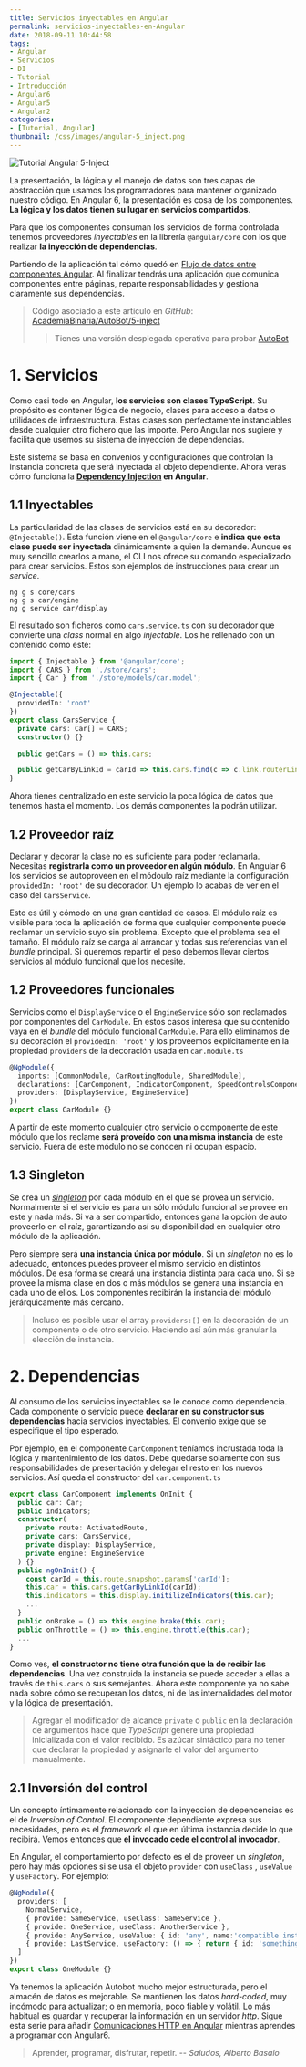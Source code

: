 ```yaml
---
title: Servicios inyectables en Angular
permalink: servicios-inyectables-en-Angular
date: 2018-09-11 10:44:58
tags:  
- Angular
- Servicios
- DI
- Tutorial
- Introducción
- Angular6
- Angular5
- Angular2
categories:
- [Tutorial, Angular] 
thumbnail: /css/images/angular-5_inject.png
---
```


![Tutorial Angular 5-Inject](/images/tutorial-angular-5_inject.png)

La presentación, la lógica y el manejo de datos son tres capas de abstracción que usamos los programadores para mantener organizado nuestro código. En Angular 6, la presentación es cosa de los componentes. **La lógica y los datos tienen su lugar en servicios compartidos**.

Para que los componentes consuman los servicios de forma controlada tenemos proveedores _inyectables_ en la librería `@angular/core` con los que realizar **la inyección de dependencias**.

<!-- more -->

Partiendo de la aplicación tal cómo quedó en [Flujo de datos entre componentes Angular](../flujo-de-datos-entre-componentes-angular/). Al finalizar tendrás una aplicación que comunica componentes entre páginas, reparte responsabilidades y gestiona claramente sus dependencias.

> Código asociado a este artículo en _GitHub_: [AcademiaBinaria/AutoBot/5-inject](https://github.com/AcademiaBinaria/autobot/tree/5-inject/)
> > Tienes una versión desplegada operativa para probar [AutoBot](https://academiabinaria.github.io/autobot/) 

# 1. Servicios

Como casi todo en Angular, **los servicios son clases TypeScript**. Su propósito es contener lógica de negocio, clases para acceso a datos o utilidades de infraestructura. Estas clases son perfectamente instanciables desde cualquier otro fichero que las importe. Pero Angular nos sugiere y facilita que usemos su sistema de inyección de dependencias.

Este sistema se basa en convenios y configuraciones que controlan la instancia concreta que será inyectada al objeto dependiente. Ahora verás cómo funciona la **[Dependency Injection](https://es.wikipedia.org/wiki/Inyecci%C3%B3n_de_dependencias) en Angular**.

## 1.1 Inyectables

La particularidad de las clases de servicios está en su decorador: `@Injectable()`. Esta función viene en el `@angular/core` e **indica que esta clase puede ser inyectada** dinámicamente a quien la demande. Aunque es muy sencillo crearlos a mano, el CLI nos ofrece su comando especializado para crear servicios. Estos son ejemplos de instrucciones para crear un *service*.

```shell
ng g s core/cars
ng g s car/engine
ng g service car/display
```

El resultado son ficheros como `cars.service.ts` con su decorador que convierte una *class* normal en algo *injectable*. Los he rellenado con un contenido como este:

```typescript
import { Injectable } from '@angular/core';
import { CARS } from './store/cars';
import { Car } from './store/models/car.model';

@Injectable({
  providedIn: 'root'
})
export class CarsService {
  private cars: Car[] = CARS;
  constructor() {}

  public getCars = () => this.cars;

  public getCarByLinkId = carId => this.cars.find(c => c.link.routerLink === carId);
}
```

Ahora tienes centralizado en este servicio la poca lógica de datos que tenemos hasta el momento. Los demás componentes la podrán utilizar.

## 1.2 Proveedor raíz

Declarar y decorar la clase no es suficiente para poder reclamarla. Necesitas **registrarla como un proveedor en algún módulo**.  En Angular 6 los servicios se autoproveen en el módoulo raíz mediante la configuración `providedIn: 'root'` de su decorador. Un ejemplo lo acabas de ver en el caso del `CarsService`.

Esto es útil y cómodo en una gran cantidad de casos. El módulo raíz es visible para toda la aplicación de forma que cualquier componente puede reclamar un servicio suyo sin problema. Excepto que el problema sea el tamaño. El módulo raíz se carga al arrancar y todas sus referencias van el *bundle* principal. Si queremos repartir el peso debemos llevar ciertos servicios al módulo funcional que los necesite. 

## 1.2 Proveedores funcionales

Servicios como el `DisplayService` o el `EngineService` sólo son reclamados por componentes del `CarModule`. En estos casos interesa que su contenido vaya en el *bundle* del módulo funcional `CarModule`. Para ello eliminamos de su decoración el `providedIn: 'root'` y los proveemos explícitamente en la propiedad `providers` de la decoración usada en `car.module.ts`


```typescript
@NgModule({
  imports: [CommonModule, CarRoutingModule, SharedModule],
  declarations: [CarComponent, IndicatorComponent, SpeedControlsComponent, BatteryRechargerComponent],
  providers: [DisplayService, EngineService]
})
export class CarModule {}
```

A partir de este momento cualquier otro servicio o componente de este módulo que los reclame **será proveído con una misma instancia** de este servicio. Fuera de este módulo no se conocen ni ocupan espacio. 

## 1.3 Singleton

Se crea un [*singleton*](https://es.wikipedia.org/wiki/Singleton) por cada módulo en el que se provea un servicio. Normalmente si el servicio es para un sólo módulo funcional se provee en este y nada más. Si va a ser compartido, entonces gana la opción de auto proveerlo en el raíz, garantizando así su disponibilidad en cualquier otro módulo de la aplicación.

Pero siempre será **una instancia única por módulo**. Si un *singleton* no es lo adecuado, entonces puedes proveer el mismo servicio en distintos módulos. De esa forma se creará una instancia distinta para cada uno. Si se provee la misma clase en dos o más módulos se genera una instancia en cada uno de ellos. Los componentes recibirán la instancia del módulo jerárquicamente más cercano.

> Incluso es posible usar el array `providers:[]` en la decoración de un componente o de otro servicio. Haciendo así aún más granular la elección de instancia. 


# 2. Dependencias

Al consumo de los servicios inyectables se le conoce como dependencia. Cada componente o servicio puede **declarar en su constructor sus dependencias** hacia servicios inyectables. El convenio exige que se especifique el tipo esperado. 

Por ejemplo, en el componente `CarComponent` teníamos incrustada toda la lógica y mantenimiento de los datos. Debe quedarse solamente con sus responsabilidades de presentación y delegar el resto en los nuevos servicios. Así queda el constructor del `car.component.ts`

```typescript
export class CarComponent implements OnInit {
  public car: Car;
  public indicators;
  constructor(
    private route: ActivatedRoute,
    private cars: CarsService,
    private display: DisplayService,
    private engine: EngineService
  ) {}
  public ngOnInit() {
    const carId = this.route.snapshot.params['carId'];
    this.car = this.cars.getCarByLinkId(carId);
    this.indicators = this.display.initilizeIndicators(this.car);
    ...
  }
  public onBrake = () => this.engine.brake(this.car);
  public onThrottle = () => this.engine.throttle(this.car);
  ...
}
```

Como ves, **el constructor no tiene otra función que la de recibir las dependencias**. Una vez construida la instancia se puede acceder a ellas a través de `this.cars` o sus semejantes. Ahora este componente ya no sabe nada sobre cómo se recuperan los datos, ni de las internalidades del motor y la lógica de presentación.

> Agregar el modificador de alcance `private` o  `public` en la declaración de argumentos hace que *TypeScript* genere una propiedad inicializada con el valor recibido. Es azúcar sintáctico para no tener que declarar la propiedad y asignarle el valor del argumento manualmente.

## 2.1 Inversión del control

Un concepto íntimamente relacionado con la inyección de depencencias es el de *Inversion of Control*. El componente dependiente expresa sus necesidades, pero es el *framework* el que en última instancia decide lo que recibirá. Vemos entonces que **el invocado cede el control al invocador**.

En Angular, el comportamiento por defecto es el de proveer un *singleton*, pero hay más opciones si se usa el objeto `provider` con `useClass` , `useValue` y `useFactory`. Por ejemplo:

```typescript
@NgModule({
  providers: [
    NormalService, 
    { provide: SameService, useClass: SameService },
    { provide: OneService, useClass: AnotherService },
    { provide: AnyService, useValue: { id: 'any', name:'compatible instance' } },
    { provide: LastService, useFactory: () => { return { id: 'something', name:'at run time' }} },
  ]
})
export class OneModule {}
```


Ya tenemos la aplicación Autobot mucho mejor estructurada, pero el almacén de datos es mejorable. Se mantienen los datos *hard-coded*, muy incómodo para actualizar; o en memoria, poco fiable y volátil. Lo más habitual es guardar y recuperar la información en un servidor *http*. Sigue esta serie para añadir [Comunicaciones HTTP en Angular](../comunicaciones-http-en-Angular/) mientras aprendes a programar con Angular6.

> Aprender, programar, disfrutar, repetir.
> -- <cite>Saludos, Alberto Basalo</cite>
